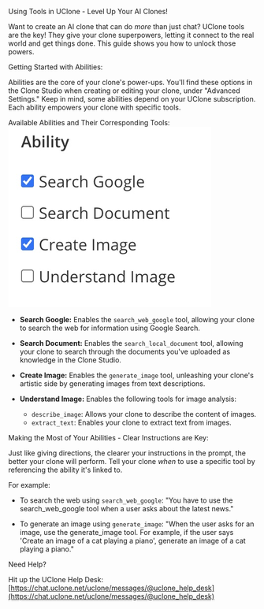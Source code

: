 Using Tools in UClone - Level Up Your AI Clones!

Want to create an AI clone that can do *more* than just chat? UClone tools are the key! They give your clone superpowers, letting it connect to the real world and get things done. This guide shows you how to unlock those powers.

Getting Started with Abilities:

Abilities are the core of your clone's power-ups. You'll find these options in the Clone Studio when creating or editing your clone, under "Advanced Settings."  Keep in mind, some abilities depend on your UClone subscription.  Each ability empowers your clone with specific tools.

Available Abilities and Their Corresponding Tools:
![](./images/ability_new.jpg)

* **Search Google:** Enables the `search_web_google` tool, allowing your clone to search the web for information using Google Search.

* **Search Document:** Enables the `search_local_document` tool, allowing your clone to search through the documents you've uploaded as knowledge in the Clone Studio.

* **Create Image:** Enables the `generate_image` tool, unleashing your clone's artistic side by generating images from text descriptions.

* **Understand Image:** Enables the following tools for image analysis:
    * `describe_image`: Allows your clone to describe the content of images.
    * `extract_text`: Enables your clone to extract text from images.

Making the Most of Your Abilities - Clear Instructions are Key:

Just like giving directions, the clearer your instructions in the prompt, the better your clone will perform.  Tell your clone *when* to use a specific tool by referencing the ability it's linked to.

For example:

* To search the web using `search_web_google`: "You have to use the search_web_google tool when a user asks about the latest news."

* To generate an image using `generate_image`: "When the user asks for an image, use the generate_image tool. For example, if the user says 'Create an image of a cat playing a piano', generate an image of a cat playing a piano."


Need Help?

Hit up the UClone Help Desk: [https://chat.uclone.net/uclone/messages/@uclone_help_desk](https://chat.uclone.net/uclone/messages/@uclone_help_desk)